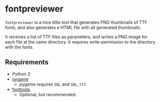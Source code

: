 # fontpreviewer

`fontpreviewer` is a nice little tool that generates PNG thumbnails of TTF
fonts, and also generates a HTML file with all generated thumbnails.

It receives a list of TTF files as parameters, and writes a PNG image for
each file at the same directory. It requires write-permission to the
directory with the fonts.

## Requirements

* Python 3
* [pygame](https://www.pygame.org/)
    * pygame requires `SDL` and `SDL_ttf`.
* [fonttools](https://github.com/fonttools/fonttools)
    * Optional, but recommended.
